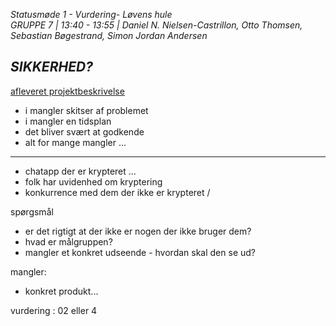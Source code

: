 *Statusmøde 1 - Vurdering- Løvens hule*   
*GRUPPE 7 | 13:40 - 13:55 | Daniel N. Nielsen-Castrillon, Otto Thomsen, Sebastian Bøgestrand, Simon Jordan Andersen*

*SIKKERHED?*
----------------------------------------------------------------------------------

[afleveret projektbeskrivelse](dokument.pdf)

- i mangler skitser af problemet
- i mangler en tidsplan
- det bliver svært at godkende
- alt for mange mangler ...

----------------------------------------------------------------------------------

- chatapp der er krypteret ... 
- folk har uvidenhed om kryptering
- konkurrence med dem der ikke er krypteret / 

spørgsmål
- er det rigtigt at der ikke er nogen der ikke bruger dem?
- hvad er målgruppen?
- mangler et konkret udseende - hvordan skal den se ud?

mangler:
- konkret produkt...
 
vurdering : 02 eller 4